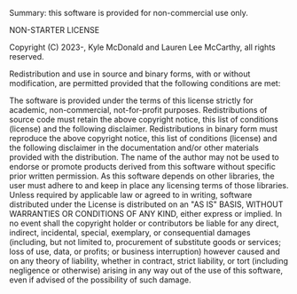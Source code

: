 Summary: this software is provided for non-commercial use only.

NON-STARTER LICENSE

Copyright (C) 2023-, Kyle McDonald and Lauren Lee McCarthy, all rights reserved.

Redistribution and use in source and binary forms, with or without modification, are permitted provided that the following conditions are met:

The software is provided under the terms of this license strictly for academic, non-commercial, not-for-profit purposes.
Redistributions of source code must retain the above copyright notice, this list of conditions (license) and the following disclaimer.
Redistributions in binary form must reproduce the above copyright notice, this list of conditions (license) and the following disclaimer in the documentation and/or other materials provided with the distribution.
The name of the author may not be used to endorse or promote products derived from this software without specific prior written permission.
As this software depends on other libraries, the user must adhere to and keep in place any licensing terms of those libraries.
Unless required by applicable law or agreed to in writing, software distributed under the License is distributed on an "AS IS" BASIS, WITHOUT WARRANTIES OR CONDITIONS OF ANY KIND, either express or implied. In no event shall the copyright holder or contributors be liable for any direct, indirect, incidental, special, exemplary, or consequential damages (including, but not limited to, procurement of substitute goods or services; loss of use, data, or profits; or business interruption) however caused and on any theory of liability, whether in contract, strict liability, or tort (including negligence or otherwise) arising in any way out of the use of this software, even if advised of the possibility of such damage.
